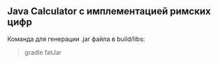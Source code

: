 ## Java Calculator с имплементацией римских цифр
Команда для генерации .jar файла в build/libs:
> gradle fatJar

